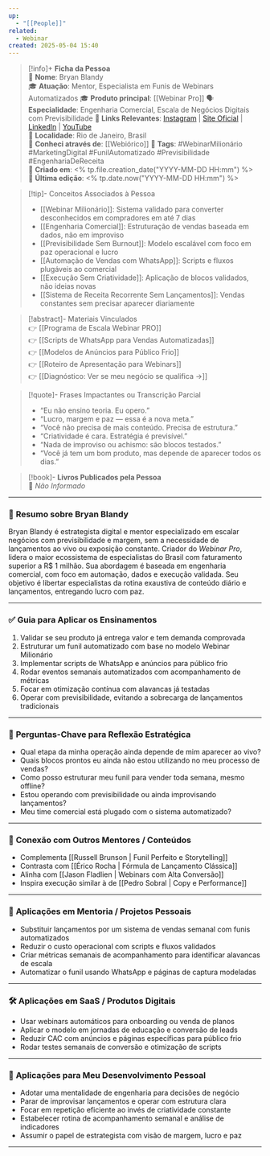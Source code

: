 ```yaml
---
up:
  - "[[People]]"
related:
  - Webinar
created: 2025-05-04 15:40
---
```

> [!info]+ **Ficha da Pessoa**  
> 🧑 **Nome**: Bryan Blandy  
> 🎓 **Atuação**: Mentor, Especialista em Funis de Webinars Automatizados
> 🎓 **Produto principal**: [[Webinar Pro]]
> 🗣️ **Especialidade**: Engenharia Comercial, Escala de Negócios Digitais com Previsibilidade 
> 🔗 **Links Relevantes**: [Instagram](https://www.instagram.com/thebryanblandy/) | [Site Oficial](https://bryanblandy.com.br/) | [LinkedIn](https://www.linkedin.com/in/bryan-blandy/?originalSubdomain=br) | [YouTube](#)  
> 📍 **Localidade**: Rio de Janeiro, Brasil  
> 🧾 **Conheci através de**: [[Webiórico]]
> 🔖 **Tags**: #WebinarMilionário #MarketingDigital #FunilAutomatizado #Previsibilidade #EngenhariaDeReceita  
> 📅 **Criado em**: <% tp.file.creation_date("YYYY-MM-DD HH:mm") %>  
> 📅 **Última edição**: <% tp.date.now("YYYY-MM-DD HH:mm") %>

> [!tip]- Conceitos Associados à Pessoa  
> - [[Webinar Milionário]]: Sistema validado para converter desconhecidos em compradores em até 7 dias  
> - [[Engenharia Comercial]]: Estruturação de vendas baseada em dados, não em improviso  
> - [[Previsibilidade Sem Burnout]]: Modelo escalável com foco em paz operacional e lucro  
> - [[Automação de Vendas com WhatsApp]]: Scripts e fluxos plugáveis ao comercial  
> - [[Execução Sem Criatividade]]: Aplicação de blocos validados, não ideias novas  
> - [[Sistema de Receita Recorrente Sem Lançamentos]]: Vendas constantes sem precisar aparecer diariamente  

> [!abstract]- Materiais Vinculados  
> 👉 [[Programa de Escala Webinar PRO]]  
> 👉 [[Scripts de WhatsApp para Vendas Automatizadas]]  
> 👉 [[Modelos de Anúncios para Público Frio]]  
> 👉 [[Roteiro de Apresentação para Webinars]]  
> 👉 [[Diagnóstico: Ver se meu negócio se qualifica →]]  

> [!quote]- Frases Impactantes ou Transcrição Parcial  
> - “Eu não ensino teoria. Eu opero.”  
> - “Lucro, margem e paz — essa é a nova meta.”  
> - “Você não precisa de mais conteúdo. Precisa de estrutura.”  
> - “Criatividade é cara. Estratégia é previsível.”  
> - “Nada de improviso ou achismo: são blocos testados.”  
> - “Você já tem um bom produto, mas depende de aparecer todos os dias.”  

> [!book]- **Livros Publicados pela Pessoa**  
> 📘 _Não Informado_

---

### 📌 **Resumo sobre Bryan Blandy**  
Bryan Blandy é estrategista digital e mentor especializado em escalar negócios com previsibilidade e margem, sem a necessidade de lançamentos ao vivo ou exposição constante. Criador do _Webinar Pro_, lidera o maior ecossistema de especialistas do Brasil com faturamento superior a R$ 1 milhão. Sua abordagem é baseada em engenharia comercial, com foco em automação, dados e execução validada. Seu objetivo é libertar especialistas da rotina exaustiva de conteúdo diário e lançamentos, entregando lucro com paz.

---

### ✅ **Guia para Aplicar os Ensinamentos**  
1. Validar se seu produto já entrega valor e tem demanda comprovada  
2. Estruturar um funil automatizado com base no modelo Webinar Milionário  
3. Implementar scripts de WhatsApp e anúncios para público frio  
4. Rodar eventos semanais automatizados com acompanhamento de métricas  
5. Focar em otimização contínua com alavancas já testadas  
6. Operar com previsibilidade, evitando a sobrecarga de lançamentos tradicionais  

---

### 🔎 **Perguntas-Chave para Reflexão Estratégica**  
- Qual etapa da minha operação ainda depende de mim aparecer ao vivo?  
- Quais blocos prontos eu ainda não estou utilizando no meu processo de vendas?  
- Como posso estruturar meu funil para vender toda semana, mesmo offline?  
- Estou operando com previsibilidade ou ainda improvisando lançamentos?  
- Meu time comercial está plugado com o sistema automatizado?  

---

### 🧩 **Conexão com Outros Mentores / Conteúdos**  
- Complementa [[Russell Brunson | Funil Perfeito e Storytelling]]  
- Contrasta com [[Érico Rocha | Fórmula de Lançamento Clássica]]  
- Alinha com [[Jason Fladlien | Webinars com Alta Conversão]]  
- Inspira execução similar à de [[Pedro Sobral | Copy e Performance]]  

---

### 💼 **Aplicações em Mentoria / Projetos Pessoais**  
- Substituir lançamentos por um sistema de vendas semanal com funis automatizados  
- Reduzir o custo operacional com scripts e fluxos validados  
- Criar métricas semanais de acompanhamento para identificar alavancas de escala  
- Automatizar o funil usando WhatsApp e páginas de captura modeladas  

---

### 🛠️ **Aplicações em SaaS / Produtos Digitais**  
- Usar webinars automáticos para onboarding ou venda de planos  
- Aplicar o modelo em jornadas de educação e conversão de leads  
- Reduzir CAC com anúncios e páginas específicas para público frio  
- Rodar testes semanais de conversão e otimização de scripts  

---

### 🌱 **Aplicações para Meu Desenvolvimento Pessoal**  
- Adotar uma mentalidade de engenharia para decisões de negócio  
- Parar de improvisar lançamentos e operar com estrutura clara  
- Focar em repetição eficiente ao invés de criatividade constante  
- Estabelecer rotina de acompanhamento semanal e análise de indicadores  
- Assumir o papel de estrategista com visão de margem, lucro e paz  

---
